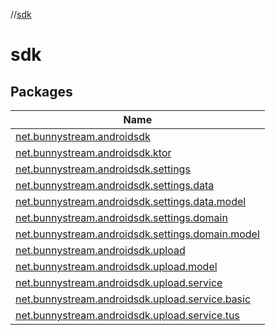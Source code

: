 //[sdk](index.md)

# sdk

## Packages

| Name |
|---|
| [net.bunnystream.androidsdk](sdk/net.bunnystream.androidsdk/index.md) |
| [net.bunnystream.androidsdk.ktor](sdk/net.bunnystream.androidsdk.ktor/index.md) |
| [net.bunnystream.androidsdk.settings](sdk/net.bunnystream.androidsdk.settings/index.md) |
| [net.bunnystream.androidsdk.settings.data](sdk/net.bunnystream.androidsdk.settings.data/index.md) |
| [net.bunnystream.androidsdk.settings.data.model](sdk/net.bunnystream.androidsdk.settings.data.model/index.md) |
| [net.bunnystream.androidsdk.settings.domain](sdk/net.bunnystream.androidsdk.settings.domain/index.md) |
| [net.bunnystream.androidsdk.settings.domain.model](sdk/net.bunnystream.androidsdk.settings.domain.model/index.md) |
| [net.bunnystream.androidsdk.upload](sdk/net.bunnystream.androidsdk.upload/index.md) |
| [net.bunnystream.androidsdk.upload.model](sdk/net.bunnystream.androidsdk.upload.model/index.md) |
| [net.bunnystream.androidsdk.upload.service](sdk/net.bunnystream.androidsdk.upload.service/index.md) |
| [net.bunnystream.androidsdk.upload.service.basic](sdk/net.bunnystream.androidsdk.upload.service.basic/index.md) |
| [net.bunnystream.androidsdk.upload.service.tus](sdk/net.bunnystream.androidsdk.upload.service.tus/index.md) |
